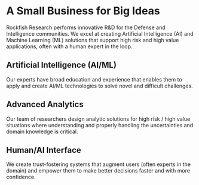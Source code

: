 # A Small Business for Big Ideas

Rockfish Research performs innovative R&D for the Defense and Intelligence communities.
We excel at creating Artificial Intelligence (AI) and Machine Learning (ML) solutions that support high risk and high value applications, often with a human expert in the loop.

## Artificial Intelligence (AI/ML)
Our experts have broad education and experience that enables them to apply and create AI/ML technologies to solve novel and difficult challenges.

## Advanced Analytics
Our team of researchers design analytic solutions for high risk / high value situations where understanding and properly handling the uncertainties and domain knowledge is critical.

## Human/AI Interface
We create trust-fostering systems that augment users (often experts in the domain) and empower them to make better decisions faster and with more confidence.
